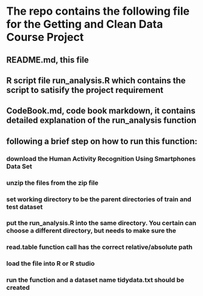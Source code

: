 
# The repo contains the following file for the Getting and Clean Data Course Project

## README.md,  this file 

## R script file run_analysis.R which contains the script to satisify the project requirement

## CodeBook.md,  code book markdown, it contains detailed explanation of the run_analysis function

## following a brief step on how to run this function:

### download the Human Activity Recognition Using Smartphones Data Set 

### unzip the files from the zip file

### set working directory to be the parent directories of train and test dataset

### put the run_analysis.R into the same directory.  You certain can choose a different directory, but needs to make sure the
### read.table function call has the correct relative/absolute path

### load the file into R or R studio

### run the function and a dataset name tidydata.txt should be created 
